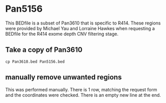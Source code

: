 # Pan5156
This BEDfile is a subset of Pan3610 that is specific to R414. 
These regions were provided by Michael Yau and Lorraine Hawkes when requesting a BEDfile for the R414 exome depth CNV filtering stage.


## Take a copy of Pan3610
`cp Pan3610.bed Pan5156.bed`

## manually remove unwanted regions
This was performed manually. There is 1 row, matching the request form and the coordinates were checked. There is an empty new line at the end.